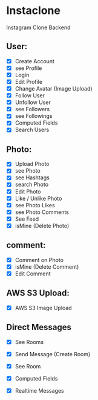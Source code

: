 # Instaclone

Instagram Clone Backend

## User:

- [x] Create Account
- [x] see Profile
- [x] Login
- [x] Edit Profile
- [x] Change Avatar (Image Upload)
- [x] Follow User
- [x] Unfollow User
- [x] see Followers
- [x] see Followings
- [x] Computed Fields
- [x] Search Users

## Photo: 

- [x] Upload Photo
- [x] see Photo
- [x] see Hashtags
- [x] search Photo
- [x] Edit Photo
- [x] Like / Unlike Photo
- [x] see Photo Likes
- [x] see Photo Comments
- [x] See Feed
- [x] isMine (Delete Photo)

## comment:
- [x] Comment on Photo
- [x] isMine (Delete Comment)
- [x] Edit Comment

## AWS S3 Upload:
- [x] AWS S3 Image Upload

## Direct Messages
- [x] See Rooms
- [x] Send Message (Create Room)
- [x] See Room
- [x] Computed Fields
- [x] Realtime Messages


